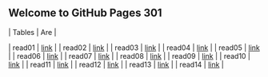 ## Welcome to GitHub Pages 301

|  Tables   |      Are      |

|  read01  | [link](https://mohammadaqel.github.io/Read-Nouts301/read01) |
|  read02  | [link](https://mohammadaqel.github.io/Read-Nouts301/read02) |
|  read03  | [link](https://mohammadaqel.github.io/Read-Nouts301/read03) |
|  read04  | [link](https://mohammadaqel.github.io/Read-Nouts301/read04) |
|  read05  | [link](https://mohammadaqel.github.io/Read-Nouts301/read05) |
|  read06  | [link](https://mohammadaqel.github.io/Read-Nouts301/read06) |
|  read07  | [link](https://mohammadaqel.github.io/Read-Nouts301/read07) |
|  read08  | [link](https://mohammadaqel.github.io/Read-Nouts301/read08) |
|  read09  | [link](https://mohammadaqel.github.io/Read-Nouts301/read09) |
|  read10  | [link](https://mohammadaqel.github.io/Read-Nouts301/read10) |
|  read11  | [link](https://mohammadaqel.github.io/Read-Nouts301/read11) |
|  read12  | [link](https://mohammadaqel.github.io/Read-Nouts301/read12) |
|  read13  | [link](https://mohammadaqel.github.io/Read-Nouts301/read13) |
|  read14  | [link](https://mohammadaqel.github.io/Read-Nouts301/read14) |